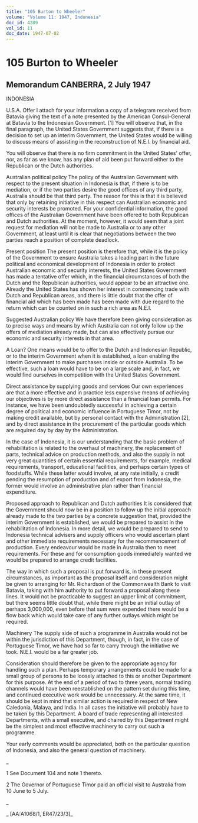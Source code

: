 ```yaml
---
title: "105 Burton to Wheeler"
volume: "Volume 11: 1947, Indonesia"
doc_id: 4289
vol_id: 11
doc_date: 1947-07-02
---
```


# 105 Burton to Wheeler

## Memorandum CANBERRA, 2 July 1947

INDONESIA

U.S.A. Offer I attach for your information a copy of a telegram received from Batavia giving the text of a note presented by the American Consul-General at Batavia to the Indonesian Government. [1] You will observe that, in the final paragraph, the United States Government suggests that, if there is a decision to set up an interim Government, the United States would be willing to discuss means of assisting in the reconstruction of N.E.I. by financial aid.

You will observe that there is no firm commitment in the United States' offer, nor, as far as we know, has any plan of aid been put forward either to the Republican or the Dutch authorities.

Australian political policy The policy of the Australian Government with respect to the present situation in Indonesia is that, if there is to be mediation, or if the two parties desire the good offices of any third party, Australia should be that third party. The reason for this is that it is believed that only by retaining initiative in this respect can Australian economic and security interests be promoted. For your confidential information, the good offices of the Australian Government have been offered to both Republican and Dutch authorities. At the moment, however, it would seem that a joint request for mediation will not be made to Australia or to any other Government, at least until it is clear that negotiations between the two parties reach a position of complete deadlock.

Present position The present position is therefore that, while it is the policy of the Government to ensure Australia takes a leading part in the future political and economical development of Indonesia in order to protect Australian economic and security interests, the United States Government has made a tentative offer which, in the financial circumstances of both the Dutch and the Republican authorities, would appear to be an attractive one. Already the United States has shown her interest in commencing trade with Dutch and Republican areas, and there is little doubt that the offer of financial aid which has been made has been made with due regard to the return which can be counted on in such a rich area as N.E.I.

Suggested Australian policy We have therefore been giving consideration as to precise ways and means by which Australia can not only follow up the offers of mediation already made, but can also effectively pursue our economic and security interests in that area.

A Loan? One means would be to offer to the Dutch and Indonesian Republic, or to the interim Government when it is established, a loan enabling the interim Government to make purchases inside or outside Australia. To be effective, such a loan would have to be on a large scale and, in fact, we would find ourselves in competition with the United States Government.

Direct assistance by supplying goods and services Our own experiences are that a more effective and in practice less expensive means of achieving our objectives is by more direct assistance than a financial loan permits. For instance, we have been undoubtedly successful in achieving a certain degree of political and economic influence in Portuguese Timor, not by making credit available, but by personal contact with the Administration [2], and by direct assistance in the procurement of the particular goods which are required day by day by the Administration.

In the case of Indonesia, it is our understanding that the basic problem of rehabilitation is related to the overhaul of machinery, the replacement of parts, technical advice on production methods, and also the supply in not very great quantities of certain essential requirements, for example, medical requirements, transport, educational facilities, and perhaps certain types of foodstuffs. While these latter would involve, at any rate initially, a credit pending the resumption of production and of export from Indonesia, the former would involve an administrative plan rather than financial expenditure.

Proposed approach to Republican and Dutch authorities It is considered that the Government should now be in a position to follow up the initial approach already made to the two parties by a concrete suggestion that, provided the interim Government is established, we would be prepared to assist in the rehabilitation of Indonesia. In more detail, we would be prepared to send to Indonesia technical advisers and supply officers who would ascertain plant and other immediate requirements necessary for the recommencement of production. Every endeavour would be made in Australia then to meet requirements. For these and for consumption goods immediately wanted we would be prepared to arrange credit facilities.

The way in which such a proposal is put forward is, in these present circumstances, as important as the proposal itself and consideration might be given to arranging for Mr. Richardson of the Commonwealth Bank to visit Batavia, taking with him authority to put forward a proposal along these lines. It would not be practicable to suggest an upper limit of commitment, but there seems little doubt that, while there might be an initial outlay of perhaps 3,000,000, even before that sum were expended there would be a flow back which would take care of any further outlays which might be required.

Machinery The supply side of such a programme in Australia would not be within the jurisdiction of this Department, though, in fact, in the case of Portuguese Timor, we have had so far to carry through the initiative we took. N.E.I. would be a far greater job.

Consideration should therefore be given to the appropriate agency for handling such a plan. Perhaps temporary arrangements could be made for a small group of persons to be loosely attached to this or another Department for this purpose. At the end of a period of two to three years, normal trading channels would have been reestablished on the pattern set during this time, and continued executive work would be unnecessary. At the same time, it should be kept in mind that similar action is required in respect of New Caledonia, Malaya, and India. In all cases the initiative will probably have to be taken by this Department. A board of trade representing all interested Departments, with a small executive, and chaired by this Department might be the simplest and most effective machinery to carry out such a programme.

Your early comments would be appreciated, both on the particular question of Indonesia, and also the general question of machinery.

_

1 See Document 104 and note 1 thereto.

2 The Governor of Portuguese Timor paid an official visit to Australia from 10 June to 5 July.

_

_ [AA:A1068/1, ER47/23/3]_
